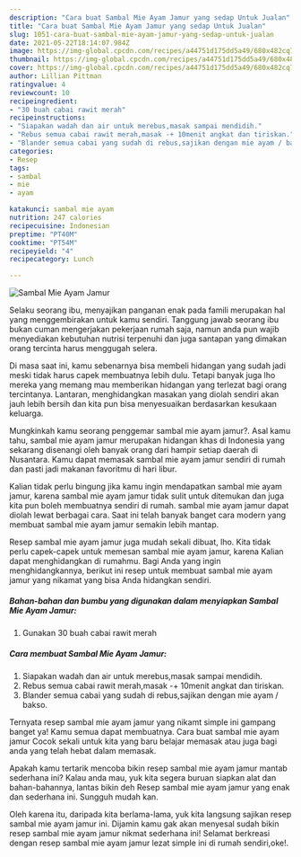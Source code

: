 ```yaml
---
description: "Cara buat Sambal Mie Ayam Jamur yang sedap Untuk Jualan"
title: "Cara buat Sambal Mie Ayam Jamur yang sedap Untuk Jualan"
slug: 1051-cara-buat-sambal-mie-ayam-jamur-yang-sedap-untuk-jualan
date: 2021-05-22T18:14:07.984Z
image: https://img-global.cpcdn.com/recipes/a44751d175dd5a49/680x482cq70/sambal-mie-ayam-jamur-foto-resep-utama.jpg
thumbnail: https://img-global.cpcdn.com/recipes/a44751d175dd5a49/680x482cq70/sambal-mie-ayam-jamur-foto-resep-utama.jpg
cover: https://img-global.cpcdn.com/recipes/a44751d175dd5a49/680x482cq70/sambal-mie-ayam-jamur-foto-resep-utama.jpg
author: Lillian Pittman
ratingvalue: 4
reviewcount: 10
recipeingredient:
- "30 buah cabai rawit merah"
recipeinstructions:
- "Siapakan wadah dan air untuk merebus,masak sampai mendidih."
- "Rebus semua cabai rawit merah,masak -+ 10menit angkat dan tiriskan."
- "Blander semua cabai yang sudah di rebus,sajikan dengan mie ayam / bakso."
categories:
- Resep
tags:
- sambal
- mie
- ayam

katakunci: sambal mie ayam 
nutrition: 247 calories
recipecuisine: Indonesian
preptime: "PT40M"
cooktime: "PT54M"
recipeyield: "4"
recipecategory: Lunch

---
```



![Sambal Mie Ayam Jamur](https://img-global.cpcdn.com/recipes/a44751d175dd5a49/680x482cq70/sambal-mie-ayam-jamur-foto-resep-utama.jpg)

Selaku seorang ibu, menyajikan panganan enak pada famili merupakan hal yang menggembirakan untuk kamu sendiri. Tanggung jawab seorang ibu bukan cuman mengerjakan pekerjaan rumah saja, namun anda pun wajib menyediakan kebutuhan nutrisi terpenuhi dan juga santapan yang dimakan orang tercinta harus menggugah selera.

Di masa  saat ini, kamu sebenarnya bisa membeli hidangan yang sudah jadi meski tidak harus capek membuatnya lebih dulu. Tetapi banyak juga lho mereka yang memang mau memberikan hidangan yang terlezat bagi orang tercintanya. Lantaran, menghidangkan masakan yang diolah sendiri akan jauh lebih bersih dan kita pun bisa menyesuaikan berdasarkan kesukaan keluarga. 



Mungkinkah kamu seorang penggemar sambal mie ayam jamur?. Asal kamu tahu, sambal mie ayam jamur merupakan hidangan khas di Indonesia yang sekarang disenangi oleh banyak orang dari hampir setiap daerah di Nusantara. Kamu dapat memasak sambal mie ayam jamur sendiri di rumah dan pasti jadi makanan favoritmu di hari libur.

Kalian tidak perlu bingung jika kamu ingin mendapatkan sambal mie ayam jamur, karena sambal mie ayam jamur tidak sulit untuk ditemukan dan juga kita pun boleh membuatnya sendiri di rumah. sambal mie ayam jamur dapat diolah lewat berbagai cara. Saat ini telah banyak banget cara modern yang membuat sambal mie ayam jamur semakin lebih mantap.

Resep sambal mie ayam jamur juga mudah sekali dibuat, lho. Kita tidak perlu capek-capek untuk memesan sambal mie ayam jamur, karena Kalian dapat menghidangkan di rumahmu. Bagi Anda yang ingin menghidangkannya, berikut ini resep untuk membuat sambal mie ayam jamur yang nikamat yang bisa Anda hidangkan sendiri.

<!--inarticleads1-->

##### Bahan-bahan dan bumbu yang digunakan dalam menyiapkan Sambal Mie Ayam Jamur:

1. Gunakan 30 buah cabai rawit merah




<!--inarticleads2-->

##### Cara membuat Sambal Mie Ayam Jamur:

1. Siapakan wadah dan air untuk merebus,masak sampai mendidih.
1. Rebus semua cabai rawit merah,masak -+ 10menit angkat dan tiriskan.
1. Blander semua cabai yang sudah di rebus,sajikan dengan mie ayam / bakso.




Ternyata resep sambal mie ayam jamur yang nikamt simple ini gampang banget ya! Kamu semua dapat membuatnya. Cara buat sambal mie ayam jamur Cocok sekali untuk kita yang baru belajar memasak atau juga bagi anda yang telah hebat dalam memasak.

Apakah kamu tertarik mencoba bikin resep sambal mie ayam jamur mantab sederhana ini? Kalau anda mau, yuk kita segera buruan siapkan alat dan bahan-bahannya, lantas bikin deh Resep sambal mie ayam jamur yang enak dan sederhana ini. Sungguh mudah kan. 

Oleh karena itu, daripada kita berlama-lama, yuk kita langsung sajikan resep sambal mie ayam jamur ini. Dijamin kamu gak akan menyesal sudah bikin resep sambal mie ayam jamur nikmat sederhana ini! Selamat berkreasi dengan resep sambal mie ayam jamur lezat simple ini di rumah sendiri,oke!.

